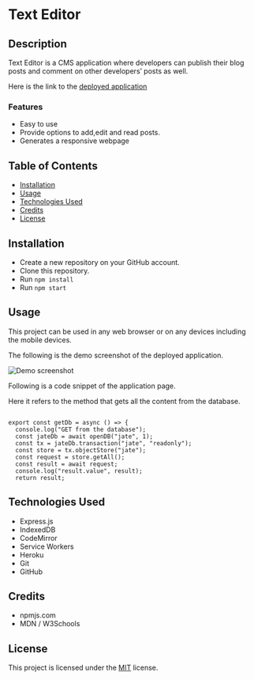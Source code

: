 # Text Editor

## Description

Text Editor is a CMS application where developers can publish their blog posts and comment on other developers’ posts as well.

Here is the link to the [deployed application](https://text-editor-pwa-sp.herokuapp.com/)

### Features

- Easy to use
- Provide options to add,edit and read posts.
- Generates a responsive webpage

## Table of Contents

- [Installation](#installation)
- [Usage](#usage)
- [Technologies Used](#technologies-used)
- [Credits](#credits)
- [License](#license)

## Installation

- Create a new repository on your GitHub account.
- Clone this repository.
- Run `npm install`
- Run `npm start`

## Usage

This project can be used in any web browser or on any devices including the mobile devices.

The following is the demo screenshot of the deployed application.

![Demo screenshot]()

Following is a code snippet of the application page.

Here it refers to the method that gets all the content from the database.

```

export const getDb = async () => {
  console.log("GET from the database");
  const jateDb = await openDB("jate", 1);
  const tx = jateDb.transaction("jate", "readonly");
  const store = tx.objectStore("jate");
  const request = store.getAll();
  const result = await request;
  console.log("result.value", result);
  return result;

```

## Technologies Used

- Express.js
- IndexedDB
- CodeMirror
- Service Workers
- Heroku
- Git
- GitHub

## Credits

- npmjs.com
- MDN / W3Schools

## License

This project is licensed under the [MIT](./LICENSE) license.

